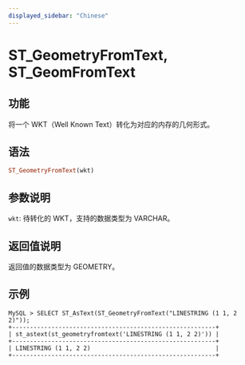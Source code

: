 ```yaml
---
displayed_sidebar: "Chinese"
---
```


# ST_GeometryFromText, ST_GeomFromText

## 功能

将一个 WKT（Well Known Text）转化为对应的内存的几何形式。

## 语法

```Haskell
ST_GeometryFromText(wkt)
```

## 参数说明

`wkt`: 待转化的 WKT，支持的数据类型为 VARCHAR。

## 返回值说明

返回值的数据类型为 GEOMETRY。

## 示例

```Plain Text
MySQL > SELECT ST_AsText(ST_GeometryFromText("LINESTRING (1 1, 2 2)"));
+---------------------------------------------------------+
| st_astext(st_geometryfromtext('LINESTRING (1 1, 2 2)')) |
+---------------------------------------------------------+
| LINESTRING (1 1, 2 2)                                   |
+---------------------------------------------------------+
```